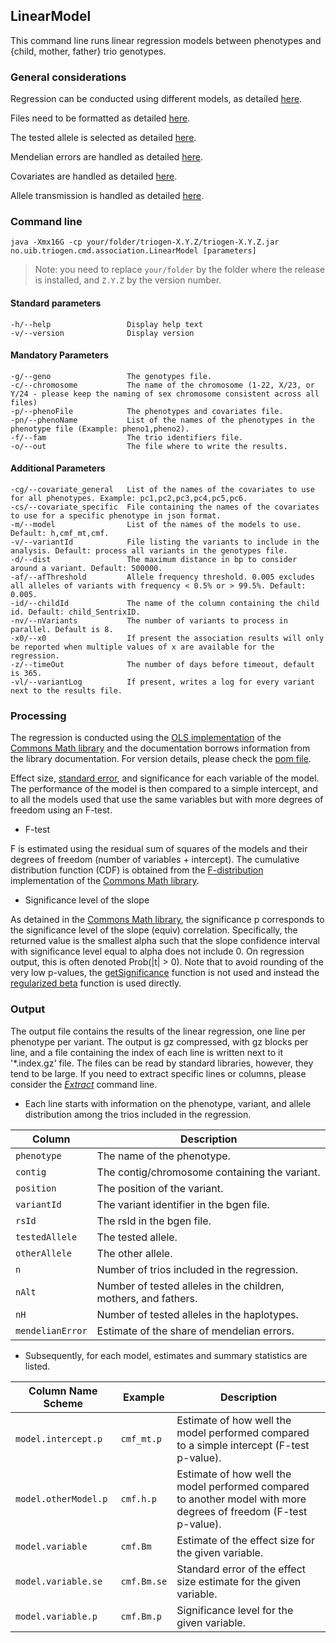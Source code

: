 ## LinearModel

This command line runs linear regression models between phenotypes and {child, mother, father} trio genotypes. 

### General considerations

Regression can be conducted using different models, as detailed [here](../Models.md).

Files need to be formatted as detailed [here](../FileFormats.md).

The tested allele is selected as detailed [here](../AlleleFrequency.md).

Mendelian errors are handled as detailed [here](../MendelianErrors.md).

Covariates are handled as detailed [here](../Covariates.md).

Allele transmission is handled as detailed [here](../Transmission.md).


### Command line

```
java -Xmx16G -cp your/folder/triogen-X.Y.Z/triogen-X.Y.Z.jar no.uib.triogen.cmd.association.LinearModel [parameters]
```

> Note: you need to replace `your/folder` by the folder where the release is installed, and `Z.Y.Z` by the version number.


#### Standard parameters

```
-h/--help                 Display help text
-v/--version              Display version
```


#### Mandatory Parameters

```
-g/--geno                 The genotypes file.
-c/--chromosome           The name of the chromosome (1-22, X/23, or Y/24 - please keep the naming of sex chromosome consistent across all files)
-p/--phenoFile            The phenotypes and covariates file.
-pn/--phenoName           List of the names of the phenotypes in the phenotype file (Example: pheno1,pheno2).
-f/--fam                  The trio identifiers file.
-o/--out                  The file where to write the results.
```


#### Additional Parameters

```
-cg/--covariate_general   List of the names of the covariates to use for all phenotypes. Example: pc1,pc2,pc3,pc4,pc5,pc6.
-cs/--covariate_specific  File containing the names of the covariates to use for a specific phenotype in json format.
-m/--model                List of the names of the models to use. Default: h,cmf_mt,cmf.
-v/--variantId            File listing the variants to include in the analysis. Default: process all variants in the genotypes file.
-d/--dist                 The maximum distance in bp to consider around a variant. Default: 500000.
-af/--afThreshold         Allele frequency threshold. 0.005 excludes all alleles of variants with frequency < 0.5% or > 99.5%. Default: 0.005.
-id/--childId             The name of the column containing the child id. Default: child_SentrixID.
-nv/--nVariants           The number of variants to process in parallel. Default is 8.
-x0/--x0                  If present the association results will only be reported when multiple values of x are available for the regression.
-z/--timeOut              The number of days before timeout, default is 365.
-vl/--variantLog          If present, writes a log for every variant next to the results file.
```


### Processing

The regression is conducted using the [OLS implementation](http://commons.apache.org/proper/commons-math/javadocs/api-3.6/org/apache/commons/math3/stat/regression/OLSMultipleLinearRegression.html) of the [Commons Math library](http://commons.apache.org/proper/commons-math/) and the documentation borrows information from the library documentation. For version details, please check the [pom file](https://github.com/mvaudel/trioGen/blob/master/pom.xml). 

Effect size, [standard error](http://www.xycoon.com/standerrorb(1).htm), and significance for each variable of the model. The performance of the model is then compared to a simple intercept, and to all the models used that use the same variables but with more degrees of freedom using an F-test.

- F-test

F is estimated using the residual sum of squares of the models and their degrees of freedom (number of variables + intercept). The cumulative distribution function (CDF) is obtained from the [F-distribution](http://commons.apache.org/proper/commons-math/javadocs/api-3.6/org/apache/commons/math3/distribution/FDistribution.html) implementation of the [Commons Math library](http://commons.apache.org/proper/commons-math/).

- Significance level of the slope

As detained in the [Commons Math library](http://commons.apache.org/proper/commons-math/javadocs/api-3.6/org/apache/commons/math3/stat/regression/SimpleRegression.html#getSignificance()), the significance p corresponds to the significance level of the slope (equiv) correlation. Specifically, the returned value is the smallest alpha such that the slope confidence interval with significance level equal to alpha does not include 0. On regression output, this is often denoted Prob(|t| > 0). Note that to avoid rounding of the very low p-values, the [getSignificance](http://commons.apache.org/proper/commons-math/javadocs/api-3.6/org/apache/commons/math3/stat/regression/SimpleRegression.html#getSignificance()) function is not used and instead the [regularized beta](http://commons.apache.org/proper/commons-math/javadocs/api-3.6/org/apache/commons/math3/special/Beta.html#regularizedBeta(double,%20double,%20double,%20double)) function is used directly.


### Output

The output file contains the results of the linear regression, one line per phenotype per variant. The output is gz compressed, with gz blocks per line, and a file containing the index of each line is written next to it '*.index.gz' file. The files can be read by standard libraries, however, they tend to be large. If you need to extract specific lines or columns, please consider the [_Extract_](Extract.md) command line.

- Each line starts with information on the phenotype, variant, and allele distribution among the trios included in the regression.

| Column | Description |
| ------ | ----------- |
| `phenotype` | The name of the phenotype. |
| `contig` | The contig/chromosome containing the variant. |
| `position` | The position of the variant. |
| `variantId` | The variant identifier in the bgen file. |
| `rsId` | The rsId in the bgen file. |
| `testedAllele` | The tested allele. |
| `otherAllele` | The other allele. |
| `n` | Number of trios included in the regression. |
| `nAlt` | Number of tested alleles in the children, mothers, and fathers. |
| `nH` | Number of tested alleles in the haplotypes. |
| `mendelianError` | Estimate of the share of mendelian errors. |

- Subsequently, for each model, estimates and summary statistics are listed.

| Column Name Scheme | Example | Description |
| ------------------ | ------- | ----------- |
| `model.intercept.p` | `cmf_mt.p` | Estimate of how well the model performed compared to a simple intercept (F-test p-value). |
| `model.otherModel.p` | `cmf.h.p` | Estimate of how well the model performed compared to another model with more degrees of freedom (F-test p-value). |
| `model.variable` | `cmf.Bm` | Estimate of the effect size for the given variable. |
| `model.variable.se` | `cmf.Bm.se` | Standard error of the effect size estimate for the given variable. |
| `model.variable.p` | `cmf.Bm.p` | Significance level for the given variable. |

